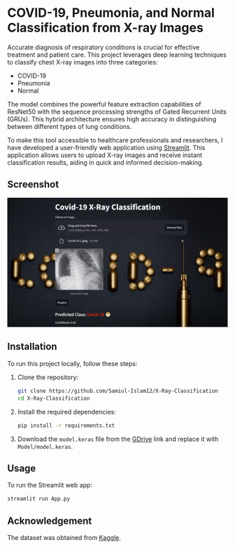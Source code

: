 # COVID-19, Pneumonia, and Normal Classification from X-ray Images

Accurate diagnosis of respiratory conditions is crucial for effective treatment and patient care. This project leverages deep learning techniques to classify chest X-ray images into three categories:

- COVID-19
- Pneumonia
- Normal

The model combines the powerful feature extraction capabilities of ResNet50 with the sequence processing strengths of Gated Recurrent Units (GRUs). This hybrid architecture ensures high accuracy in distinguishing between different types of lung conditions.

To make this tool accessible to healthcare professionals and researchers, I have developed a user-friendly web application using [Streamlit](https://streamlit.io/). This application allows users to upload X-ray images and receive instant classification results, aiding in quick and informed decision-making.

## Screenshot

![Web App Screenshot](https://github.com/Samiul-Islam12/X-Ray-Classification/blob/main/Screenshot/Screenshot%201.png)

## Installation

To run this project locally, follow these steps:

1. Clone the repository:

    ```bash
    git clone https://github.com/Samiul-Islam12/X-Ray-Classification
    cd X-Ray-Classification
    ```

2. Install the required dependencies:

    ```bash
    pip install -r requirements.txt
    ```

3. Download the `model.keras` file from the [GDrive](https://drive.google.com/file/d/1OIo7oakSxPU3K51Cqnz6Dk1hsF16JuOu) link and replace it with `Model/model.keras`.

## Usage

To run the Streamlit web app:

```bash
streamlit run App.py
```

## Acknowledgement

The dataset was obtained from [Kaggle](https://www.kaggle.com/datasets/amanullahasraf/covid19-pneumonia-normal-chest-xray-pa-dataset).


